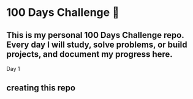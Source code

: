# 100 Days Challenge 🚀

This is my personal **100 Days Challenge** repo.  
Every day I will study, solve problems, or build projects, and document my progress here. 
---
Day 1

creating this repo
---
